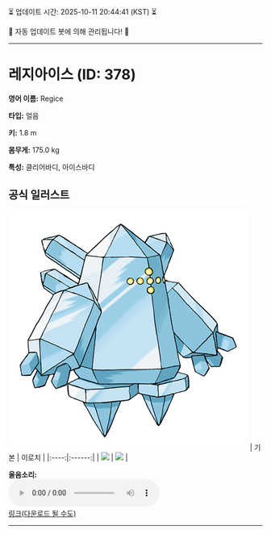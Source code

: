 
⏳ 업데이트 시간: 2025-10-11 20:44:41 (KST) ⏳

🤖 자동 업데이트 봇에 의해 관리됩니다! 🤖

---

# 레지아이스 (ID: 378)
**영어 이름:** Regice

**타입:** 얼음

**키:** 1.8 m

**몸무게:** 175.0 kg

**특성:** 클리어바디, 아이스바디

## 공식 일러스트
![](https://raw.githubusercontent.com/PokeAPI/sprites/master/sprites/pokemon/other/official-artwork/378.png)
| 기본 | 이로치 |
|:----:|:------:|
| <img src="http://play.pokemonshowdown.com/sprites/ani/regice.gif" width="200"> | <img src="http://play.pokemonshowdown.com/sprites/ani-shiny/regice.gif" width="200"> |

**울음소리:**<br><audio controls src="https://raw.githubusercontent.com/PokeAPI/cries/main/cries/pokemon/latest/378.ogg"></audio><br> [링크(다운로드 될 수도)](https://raw.githubusercontent.com/PokeAPI/cries/main/cries/pokemon/latest/378.ogg)


---
